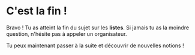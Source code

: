 # C'est la fin !

Bravo ! Tu as atteint la fin du sujet sur les **listes**. Si jamais tu as la
moindre question, n'hésite pas à appeler un organisateur.

Tu peux maintenant passer à la suite et découvrir de nouvelles notions !
